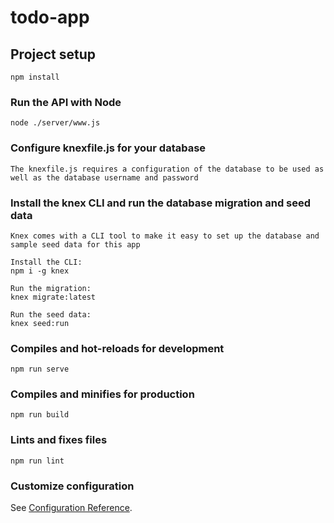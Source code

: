 # todo-app

## Project setup
```
npm install
```

### Run the API with Node
```
node ./server/www.js
```

### Configure knexfile.js for your database
```
The knexfile.js requires a configuration of the database to be used as well as the database username and password
```

### Install the knex CLI and run the database migration and seed data
```
Knex comes with a CLI tool to make it easy to set up the database and sample seed data for this app

Install the CLI:
npm i -g knex

Run the migration:
knex migrate:latest

Run the seed data:
knex seed:run
```

### Compiles and hot-reloads for development
```
npm run serve
```

### Compiles and minifies for production
```
npm run build
```

### Lints and fixes files
```
npm run lint
```

### Customize configuration
See [Configuration Reference](https://cli.vuejs.org/config/).
